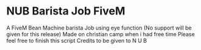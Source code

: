 # NUB Barista Job FiveM
 A FiveM Bean Machine barista Job using eye function (No support will be given for this release) Made on christian camp when i had free time Please feel free to finish this script Credits to be given to N U B
